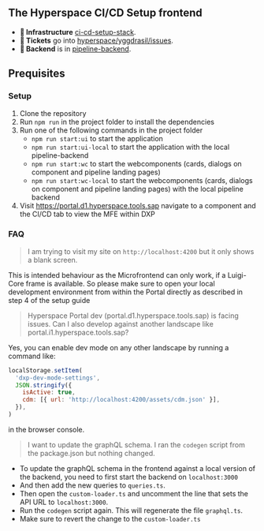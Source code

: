## The Hyperspace CI/CD Setup frontend

 * **🔨 Infrastructure** [ci-cd-setup-stack](https://github.tools.sap/hyperspace/ci-cd-setup-stack).
 * **🐞 Tickets** go into [hyperspace/yggdrasil/issues](https://github.tools.sap/hyperspace/yggdrasil/issues).
 * **🎒 Backend** is in [pipeline-backend](https://github.tools.sap/hyperspace/pipeline-backend).
 
## Prequisites

### Setup

1. Clone the repository
2. Run `npm run` in the project folder to install the dependencies
3. Run one of the following commands in the project folder
   - `npm run start:ui` to start the application
   - `npm run start:ui-local` to start the application with the local pipeline-backend
   - `npm run start:wc` to start the webcomponents (cards, dialogs on component and pipeline landing pages)
   - `npm run start:wc-local` to start the webcomponents (cards, dialogs on component and pipeline landing pages) with the local pipeline backend
4. Visit https://portal.d1.hyperspace.tools.sap navigate to a component and the CI/CD tab to view the MFE within DXP

### FAQ

> I am trying to visit my site on `http://localhost:4200` but it only shows a blank screen.

This is intended behaviour as the Microfrontend can only work, if a Luigi-Core frame is available. So please make sure to open your local development environment from within the Portal directly as described in step 4 of the setup guide

> Hyperspace Portal dev (portal.d1.hyperspace.tools.sap) is facing issues. Can I also develop against another landscape like portal.i1.hyperspace.tools.sap?

Yes, you can enable dev mode on any other landscape by running a command like:

```javascript
localStorage.setItem(
  'dxp-dev-mode-settings',
  JSON.stringify({
    isActive: true,
    cdm: [{ url: 'http://localhost:4200/assets/cdm.json' }],
  }),
)
```

in the browser console.

> I want to update the graphQL schema. I ran the `codegen` script from the package.json but nothing changed.

- To update the graphQL schema in the frontend against a local version of the backend, you need to first start the backend on `localhost:3000`
- And then add the new queries to `queries.ts`.
- Then open the `custom-loader.ts` and uncomment the line that sets the API URL to `localhost:3000`.
- Run the `codegen` script again. This will regenerate the file `graphql.ts`.
- Make sure to revert the change to the `custom-loader.ts`
